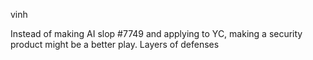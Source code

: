 vinh

Instead of making AI slop #7749 and applying to YC, making a security product might be a better play. Layers of defenses
